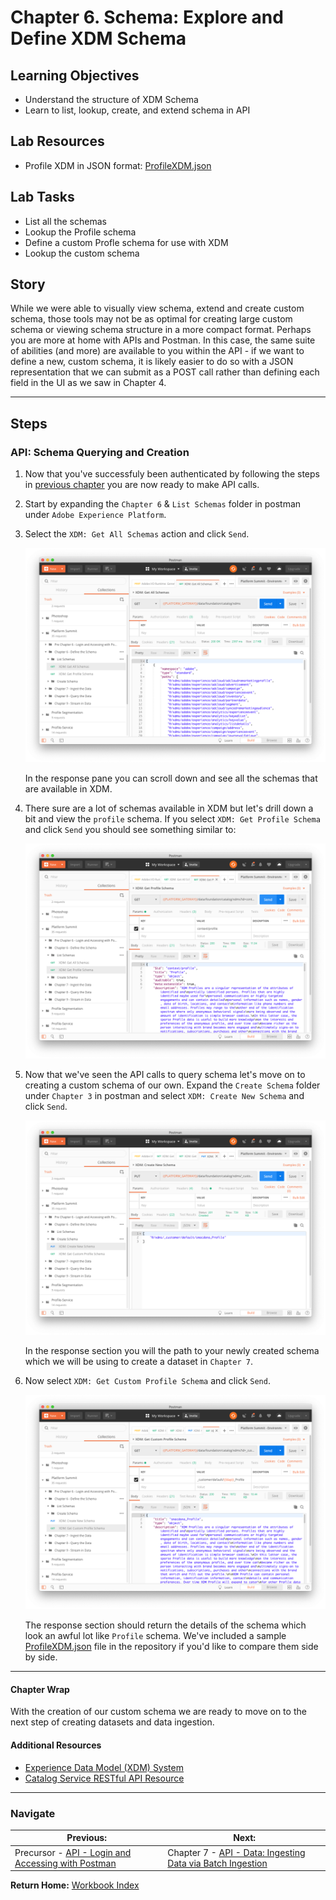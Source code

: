 # Chapter 6. Schema: Explore and Define XDM Schema

## Learning Objectives

- Understand the structure of XDM Schema
- Learn to list, lookup, create, and extend schema in API

## Lab Resources

- Profile XDM in JSON format: [ProfileXDM.json](../data/profileXDM.json)

## Lab Tasks

- List all the schemas
- Lookup the Profile schema
- Define a custom Profle schema for use with XDM
- Lookup the custom schema

## Story

While we were able to visually view schema, extend and create custom schema, those tools may not be as optimal for creating large custom schema or viewing schema structure in a more compact format. Perhaps you are more at home with APIs and Postman. In this case, the same suite of abilities (and more) are available to you within the API - if we want to define a new, custom schema, it is likely easier to do so with a JSON representation that we can submit as a POST call rather than defining each field in the UI as we saw in Chapter 4.

---

## Steps

### API: Schema Querying and Creation

1. Now that you've successfuly been authenticated by following the steps in [previous chapter](chapter-6-precursor.md) you are now ready to make API calls.
1. Start by expanding the `Chapter 6` & `List Schemas` folder in postman under `Adobe Experience Platform`.
1. Select the `XDM: Get All Schemas` action and click `Send`.

   ![](../images/chapter-3/get_all_schemas.png)

   In the response pane you can scroll down and see all the schemas that are available in XDM.

1. There sure are a lot of schemas available in XDM but let's drill down a bit and view the `profile` schema. If you select `XDM: Get Profile Schema` and click `Send` you should see something similar to:

   ![](../images/chapter-3/get_profile_schema.png)

1. Now that we've seen the API calls to query schema let's move on to creating a custom schema of our own. Expand the `Create Schema` folder under `Chapter 3` in postman and select `XDM: Create New Schema` and click `Send`.

   ![](../images/chapter-3/create_schema.png)

   In the response section you will the path to your newly created schema which we will be using to create a dataset in `Chapter 7`.

1. Now select `XDM: Get Custom Profile Schema` and click `Send`.

   ![](../images/chapter-3/get_custom_profile_schema.png)

   The response section should return the details of the schema which look an awful lot like `Profile` schema. We've included a sample [ProfileXDM.json](../data/profileXDM.json) file in the repository if you'd like to compare them side by side.

---

#### Chapter Wrap

With the creation of our custom schema we are ready to move on to the next step of creating datasets and data ingestion.

#### Additional Resources

- [Experience Data Model (XDM) System](https://www.adobe.io/apis/experienceplatform/home/xdm.html)
- [Catalog Service RESTful API Resource](https://www.adobe.io/apis/experienceplatform/home/api-reference.html#!acpdr/swagger-specs/catalog.yaml)

---

### Navigate

| **Previous:**                                                                | **Next:**                                                                  |
| ---------------------------------------------------------------------------- | -------------------------------------------------------------------------- |
| Precursor - [API - Login and Accessing with Postman](chapter-6-precursor.md) | Chapter 7 - [API - Data: Ingesting Data via Batch Ingestion](chapter-7.md) |

**Return Home:** [Workbook Index](../README.md)
